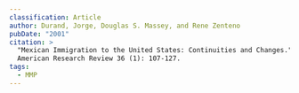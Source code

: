 ```yaml
---
classification: Article
author: Durand, Jorge, Douglas S. Massey, and Rene Zenteno
pubDate: "2001"
citation: >
  "Mexican Immigration to the United States: Continuities and Changes." Latin
  American Research Review 36 (1): 107-127.
tags:
  - MMP
---
```

